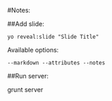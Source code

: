 #Notes:

##Add slide:  

```yo reveal:slide "Slide Title"```

Available options:

 ```--markdown --attributes --notes```

##Run server: 

grunt server